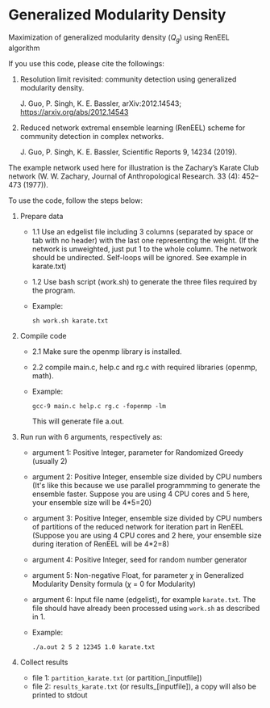 # Generalized Modularity Density

Maximization of generalized modularity density ($Q_g$) using RenEEL algorithm


If you use this code, please cite the followings:

1. Resolution limit revisited: community detection using generalized modularity density.

	J. Guo, P. Singh, K. E. Bassler, arXiv:2012.14543; https://arxiv.org/abs/2012.14543

2. Reduced network extremal ensemble learning (RenEEL) scheme for community detection in complex networks.

	J. Guo, P. Singh, K. E. Bassler, Scientific Reports 9, 14234 (2019).

The example network used here for illustration is the Zachary’s Karate Club network (W. W. Zachary, Journal of Anthropological Research. 33 (4): 452–473 (1977)).


To use the code, follow the steps below:

1. Prepare data

	* 1.1 Use an edgelist file including 3 columns (separated by space or tab with no header) with the last one representing the weight. (If the network is unweighted, just put 1 to the whole column. The network should be undirected. Self-loops will be ignored. See example in karate.txt)
	* 1.2 Use bash script (work.sh) to generate the three files required by the program. 
	* Example:

		`sh work.sh karate.txt` 


2. Compile code

	* 2.1 Make sure the openmp library is installed.
	* 2.2 compile main.c, help.c and rg.c with required libraries (openmp, math).
	* Example:

		`gcc-9 main.c help.c rg.c -fopenmp -lm`

		This will generate file a.out.

3. Run
	run with 6 arguments, respectively as:
	* argument 1: Positive Integer, parameter for Randomized Greedy  (usually 2)
	* argument 2: Positive Integer, ensemble size divided by CPU numbers (It's like this because we use parallel programmming to generate the ensemble faster. Suppose you are using 4 CPU cores and 5 here, your ensemble size will be 4*5=20)
	* argument 3: Positive Integer, ensemble size divided by CPU numbers of partitions of the reduced network for iteration part in RenEEL (Suppose you are using 4 CPU cores and 2 here, your ensemble size during iteration of RenEEL will be 4*2=8)
	* argument 4: Positive Integer, seed for random number generator
	* argument 5: Non-negative Float, for parameter $\chi$ in Generalized Modularity Density formula ($\chi$ = 0 for Modularity)
	* argument 6: Input file name (edgelist), for example `karate.txt`. The file should have already been processed using `work.sh` as described in 1.

	* Example:

		`./a.out 2 5 2 12345 1.0 karate.txt`

4. Collect results

	* file 1: `partition_karate.txt` (or partition_[inputfile])
	* file 2: `results_karate.txt` (or results_[inputfile]), a copy will also be printed to stdout
